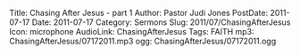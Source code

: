 Title: Chasing After Jesus - part 1
Author: Pastor Judi Jones
PostDate: 2011-07-17
Date: 2011-07-17
Category: Sermons
Slug: 2011/07/ChasingAfterJesus
Icon: microphone
AudioLink: ChasingAfterJesus
Tags: FAITH
mp3: ChasingAfterJesus/07172011.mp3
ogg: ChasingAfterJesus/07172011.ogg
